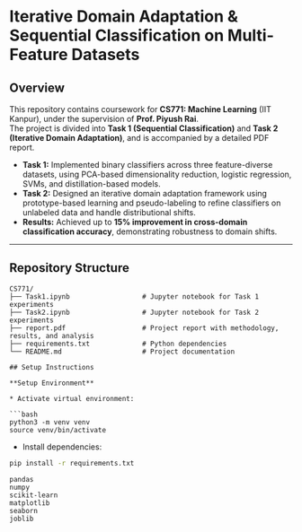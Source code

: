 # Iterative Domain Adaptation & Sequential Classification on Multi-Feature Datasets

## Overview
This repository contains coursework for **CS771: Machine Learning** (IIT Kanpur), under the supervision of **Prof. Piyush Rai**.  
The project is divided into **Task 1 (Sequential Classification)** and **Task 2 (Iterative Domain Adaptation)**, and is accompanied by a detailed PDF report.  

- **Task 1:** Implemented binary classifiers across three feature-diverse datasets, using PCA-based dimensionality reduction, logistic regression, SVMs, and distillation-based models.  
- **Task 2:** Designed an iterative domain adaptation framework using prototype-based learning and pseudo-labeling to refine classifiers on unlabeled data and handle distributional shifts.  
- **Results:** Achieved up to **15% improvement in cross-domain classification accuracy**, demonstrating robustness to domain shifts.  

---

## Repository Structure
```text
CS771/
├── Task1.ipynb                  # Jupyter notebook for Task 1 experiments
├── Task2.ipynb                  # Jupyter notebook for Task 2 experiments
├── report.pdf                   # Project report with methodology, results, and analysis
├── requirements.txt             # Python dependencies
└── README.md                    # Project documentation

## Setup Instructions

**Setup Environment**

* Activate virtual environment:
  
```bash
python3 -m venv venv
source venv/bin/activate
```
* Install dependencies:
```bash
pip install -r requirements.txt
```

``` text
pandas
numpy
scikit-learn
matplotlib
seaborn
joblib
```


